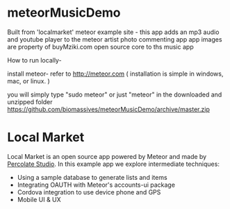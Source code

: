 meteorMusicDemo
===============

Built from 'localmarket' meteor example site - this app adds an mp3 audio and youtube player to the meteor artist photo commenting app
app images are property of buyMziki.com
open source core to ths music app    


How to run locally-
 
 install meteor- refer to http://meteor.com 
 ( installation is simple in windows, mac, or linux. )

 you will simply type "sudo meteor" or just "meteor" in the downloaded 
 and unzipped folder https://github.com/biomassives/meteorMusicDemo/archive/master.zip




Local Market
============

Local Market is an open source app powered by Meteor and made by [Percolate Studio](http://percolatestudio.com). In this example app we explore intermediate techniques:

  - Using a sample database to generate lists and items
  - Integrating OAUTH with Meteor's accounts-ui package
  - Cordova integration to use device phone and GPS
  - Mobile UI & UX
  
